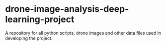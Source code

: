 # drone-image-analysis-deep-learning-project
A repository for all python scripts, drone images and other data files used in developing the project.
